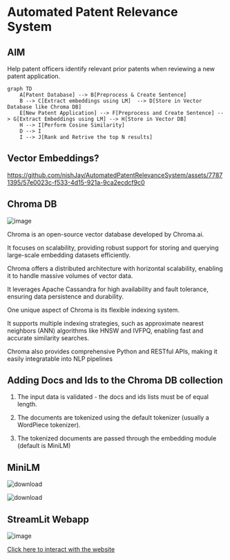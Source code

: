 # Automated Patent Relevance System

## AIM
 Help patent officers identify relevant prior patents when reviewing a new patent application.
```mermaid
graph TD
    A[Patent Database] --> B[Preprocess & Create Sentence]
    B --> C[Extract embeddings using LM]  --> D[Store in Vector Database like Chroma DB]
    E[New Patent Application] --> F[Preprocess and Create Sentence] --> G[Extract Embeddings using LM] --> H[Store in Vector DB]
    H --> I[Perform Cosine Similarity]
    D --> I
    I --> J[Rank and Retrive the top N results]
```

## Vector Embeddings?       
    

https://github.com/nishJay/AutomatedPatentRelevanceSystem/assets/77871395/57e0023c-f533-4d15-921a-9ca2ecdcf9c0


## Chroma DB

![image](https://github.com/nishJay/AutomatedPatentRelevanceSystem/assets/77871395/6fe4666a-b4a4-4ddb-bbb0-28cf089a791e)


Chroma is an open-source vector database developed by Chroma.ai.

It focuses on scalability, providing robust support for storing and querying large-scale embedding datasets efficiently.

Chroma offers a distributed architecture with horizontal scalability, enabling it to handle massive volumes of vector data.

It leverages Apache Cassandra for high availability and fault tolerance, ensuring data persistence and durability.

One unique aspect of Chroma is its flexible indexing system.

It supports multiple indexing strategies, such as approximate nearest neighbors (ANN) algorithms like HNSW and IVFPQ, enabling fast and accurate similarity searches.

Chroma also provides comprehensive Python and RESTful APIs, making it easily integratable into NLP pipelines

## Adding Docs and Ids to the Chroma DB collection 

1. The input data is validated - the docs and ids lists must be of equal length.
   
2. The documents are tokenized using the default tokenizer (usually a WordPiece tokenizer).
      
3. The tokenized documents are passed through the embedding module (default is MiniLM)


## MiniLM 


![download](https://github.com/nishJay/AutomatedPatentRelevanceSystem/assets/77871395/4249959e-9bed-4d3c-9377-228fe42bbbf0)

![download](https://github.com/nishJay/AutomatedPatentRelevanceSystem/assets/77871395/8408a77a-36e8-4e19-833b-768cd278e2d9)

## StreamLit Webapp

![image](https://github.com/nishJay/AutomatedPatentRelevanceSystem/assets/77871395/ded7e6b6-5378-4b21-bc7e-1ef3db39807c)

[Click here to interact with the website](https://patentsearch.streamlit.app/)



